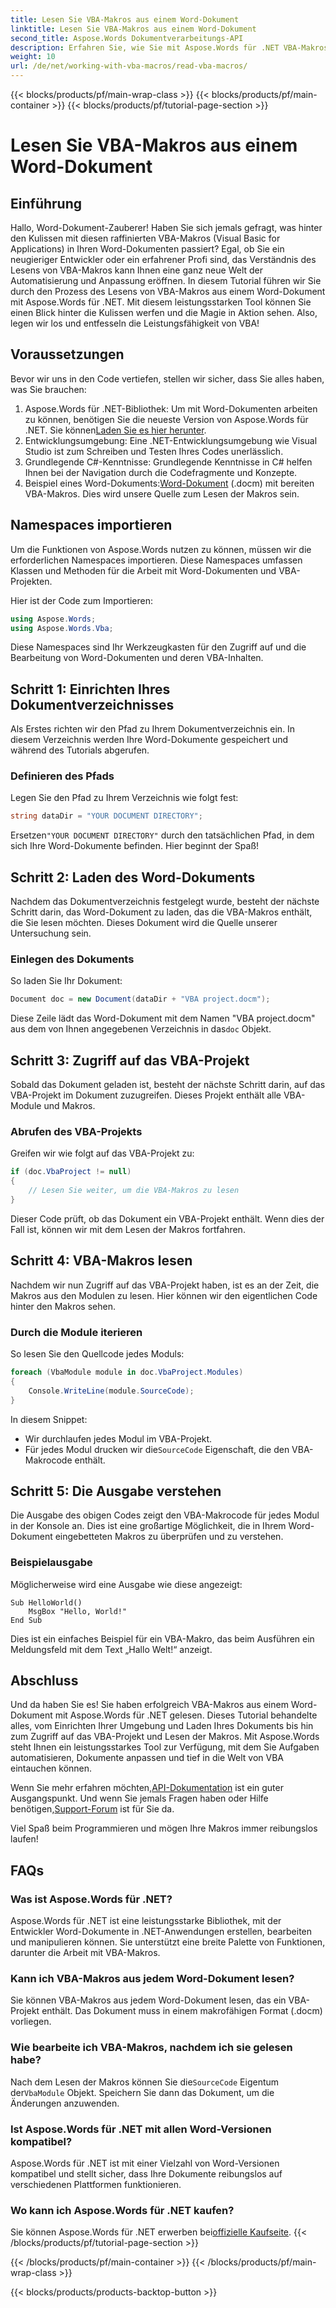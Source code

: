 ```yaml
---
title: Lesen Sie VBA-Makros aus einem Word-Dokument
linktitle: Lesen Sie VBA-Makros aus einem Word-Dokument
second_title: Aspose.Words Dokumentverarbeitungs-API
description: Erfahren Sie, wie Sie mit Aspose.Words für .NET VBA-Makros aus Word-Dokumenten lesen. Folgen Sie unserer ausführlichen Anleitung zur nahtlosen Dokumentenautomatisierung!
weight: 10
url: /de/net/working-with-vba-macros/read-vba-macros/
---
```


{{< blocks/products/pf/main-wrap-class >}}
{{< blocks/products/pf/main-container >}}
{{< blocks/products/pf/tutorial-page-section >}}

# Lesen Sie VBA-Makros aus einem Word-Dokument

## Einführung

Hallo, Word-Dokument-Zauberer! Haben Sie sich jemals gefragt, was hinter den Kulissen mit diesen raffinierten VBA-Makros (Visual Basic for Applications) in Ihren Word-Dokumenten passiert? Egal, ob Sie ein neugieriger Entwickler oder ein erfahrener Profi sind, das Verständnis des Lesens von VBA-Makros kann Ihnen eine ganz neue Welt der Automatisierung und Anpassung eröffnen. In diesem Tutorial führen wir Sie durch den Prozess des Lesens von VBA-Makros aus einem Word-Dokument mit Aspose.Words für .NET. Mit diesem leistungsstarken Tool können Sie einen Blick hinter die Kulissen werfen und die Magie in Aktion sehen. Also, legen wir los und entfesseln die Leistungsfähigkeit von VBA!

## Voraussetzungen

Bevor wir uns in den Code vertiefen, stellen wir sicher, dass Sie alles haben, was Sie brauchen:

1.  Aspose.Words für .NET-Bibliothek: Um mit Word-Dokumenten arbeiten zu können, benötigen Sie die neueste Version von Aspose.Words für .NET. Sie können[Laden Sie es hier herunter](https://releases.aspose.com/words/net/).
2. Entwicklungsumgebung: Eine .NET-Entwicklungsumgebung wie Visual Studio ist zum Schreiben und Testen Ihres Codes unerlässlich.
3. Grundlegende C#-Kenntnisse: Grundlegende Kenntnisse in C# helfen Ihnen bei der Navigation durch die Codefragmente und Konzepte.
4.  Beispiel eines Word-Dokuments:[Word-Dokument](https://github.com/aspose-words/Aspose.Words-for-.NET/raw/99ba2a2d8b5d650deb40106225f383376b8b4bc6/Examples/Data/VBA%20project.docm) (.docm) mit bereiten VBA-Makros. Dies wird unsere Quelle zum Lesen der Makros sein.

## Namespaces importieren

Um die Funktionen von Aspose.Words nutzen zu können, müssen wir die erforderlichen Namespaces importieren. Diese Namespaces umfassen Klassen und Methoden für die Arbeit mit Word-Dokumenten und VBA-Projekten.

Hier ist der Code zum Importieren:

```csharp
using Aspose.Words;
using Aspose.Words.Vba;
```

Diese Namespaces sind Ihr Werkzeugkasten für den Zugriff auf und die Bearbeitung von Word-Dokumenten und deren VBA-Inhalten.

## Schritt 1: Einrichten Ihres Dokumentverzeichnisses

Als Erstes richten wir den Pfad zu Ihrem Dokumentverzeichnis ein. In diesem Verzeichnis werden Ihre Word-Dokumente gespeichert und während des Tutorials abgerufen.

### Definieren des Pfads

Legen Sie den Pfad zu Ihrem Verzeichnis wie folgt fest:

```csharp
string dataDir = "YOUR DOCUMENT DIRECTORY";
```

 Ersetzen`"YOUR DOCUMENT DIRECTORY"` durch den tatsächlichen Pfad, in dem sich Ihre Word-Dokumente befinden. Hier beginnt der Spaß!

## Schritt 2: Laden des Word-Dokuments

Nachdem das Dokumentverzeichnis festgelegt wurde, besteht der nächste Schritt darin, das Word-Dokument zu laden, das die VBA-Makros enthält, die Sie lesen möchten. Dieses Dokument wird die Quelle unserer Untersuchung sein.

### Einlegen des Dokuments

So laden Sie Ihr Dokument:

```csharp
Document doc = new Document(dataDir + "VBA project.docm");
```

 Diese Zeile lädt das Word-Dokument mit dem Namen "VBA project.docm" aus dem von Ihnen angegebenen Verzeichnis in das`doc` Objekt.

## Schritt 3: Zugriff auf das VBA-Projekt

Sobald das Dokument geladen ist, besteht der nächste Schritt darin, auf das VBA-Projekt im Dokument zuzugreifen. Dieses Projekt enthält alle VBA-Module und Makros.

### Abrufen des VBA-Projekts

Greifen wir wie folgt auf das VBA-Projekt zu:

```csharp
if (doc.VbaProject != null)
{
    // Lesen Sie weiter, um die VBA-Makros zu lesen
}
```

Dieser Code prüft, ob das Dokument ein VBA-Projekt enthält. Wenn dies der Fall ist, können wir mit dem Lesen der Makros fortfahren.

## Schritt 4: VBA-Makros lesen

Nachdem wir nun Zugriff auf das VBA-Projekt haben, ist es an der Zeit, die Makros aus den Modulen zu lesen. Hier können wir den eigentlichen Code hinter den Makros sehen.

### Durch die Module iterieren

So lesen Sie den Quellcode jedes Moduls:

```csharp
foreach (VbaModule module in doc.VbaProject.Modules)
{
    Console.WriteLine(module.SourceCode);
}
```

In diesem Snippet:
- Wir durchlaufen jedes Modul im VBA-Projekt.
-  Für jedes Modul drucken wir die`SourceCode` Eigenschaft, die den VBA-Makrocode enthält.

## Schritt 5: Die Ausgabe verstehen

Die Ausgabe des obigen Codes zeigt den VBA-Makrocode für jedes Modul in der Konsole an. Dies ist eine großartige Möglichkeit, die in Ihrem Word-Dokument eingebetteten Makros zu überprüfen und zu verstehen.

### Beispielausgabe

Möglicherweise wird eine Ausgabe wie diese angezeigt:

```
Sub HelloWorld()
    MsgBox "Hello, World!"
End Sub
```

Dies ist ein einfaches Beispiel für ein VBA-Makro, das beim Ausführen ein Meldungsfeld mit dem Text „Hallo Welt!“ anzeigt.

## Abschluss

Und da haben Sie es! Sie haben erfolgreich VBA-Makros aus einem Word-Dokument mit Aspose.Words für .NET gelesen. Dieses Tutorial behandelte alles, vom Einrichten Ihrer Umgebung und Laden Ihres Dokuments bis hin zum Zugriff auf das VBA-Projekt und Lesen der Makros. Mit Aspose.Words steht Ihnen ein leistungsstarkes Tool zur Verfügung, mit dem Sie Aufgaben automatisieren, Dokumente anpassen und tief in die Welt von VBA eintauchen können.

 Wenn Sie mehr erfahren möchten,[API-Dokumentation](https://reference.aspose.com/words/net/) ist ein guter Ausgangspunkt. Und wenn Sie jemals Fragen haben oder Hilfe benötigen,[Support-Forum](https://forum.aspose.com/c/words/8) ist für Sie da.

Viel Spaß beim Programmieren und mögen Ihre Makros immer reibungslos laufen!

## FAQs

### Was ist Aspose.Words für .NET?  
Aspose.Words für .NET ist eine leistungsstarke Bibliothek, mit der Entwickler Word-Dokumente in .NET-Anwendungen erstellen, bearbeiten und manipulieren können. Sie unterstützt eine breite Palette von Funktionen, darunter die Arbeit mit VBA-Makros.

### Kann ich VBA-Makros aus jedem Word-Dokument lesen?  
Sie können VBA-Makros aus jedem Word-Dokument lesen, das ein VBA-Projekt enthält. Das Dokument muss in einem makrofähigen Format (.docm) vorliegen.

### Wie bearbeite ich VBA-Makros, nachdem ich sie gelesen habe?  
 Nach dem Lesen der Makros können Sie die`SourceCode` Eigentum der`VbaModule` Objekt. Speichern Sie dann das Dokument, um die Änderungen anzuwenden.

### Ist Aspose.Words für .NET mit allen Word-Versionen kompatibel?  
Aspose.Words für .NET ist mit einer Vielzahl von Word-Versionen kompatibel und stellt sicher, dass Ihre Dokumente reibungslos auf verschiedenen Plattformen funktionieren.

### Wo kann ich Aspose.Words für .NET kaufen?  
 Sie können Aspose.Words für .NET erwerben bei[offizielle Kaufseite](https://purchase.aspose.com/buy).
{{< /blocks/products/pf/tutorial-page-section >}}

{{< /blocks/products/pf/main-container >}}
{{< /blocks/products/pf/main-wrap-class >}}

{{< blocks/products/products-backtop-button >}}
